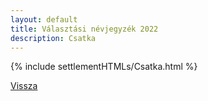 ```yaml
---
layout: default
title: Választási névjegyzék 2022
description: Csatka
---
```


{% include settlementHTMLs/Csatka.html %}

[Vissza](../)